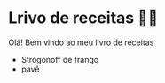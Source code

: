 # Lrivo de receitas :man_cook:

Olá! Bem vindo ao meu livro de receitas 

- Strogonoff de frango
- pavê